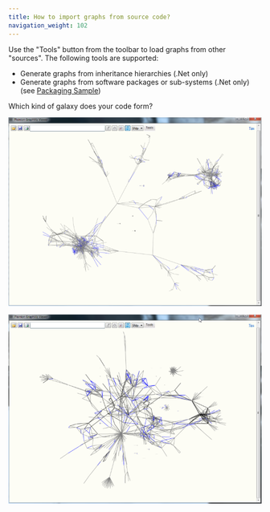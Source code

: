 ```yaml
---
title: How to import graphs from source code?
navigation_weight: 102
---
```


Use the "Tools" button from the toolbar to load graphs from other "sources".
The following tools are supported:

- Generate graphs from inheritance hierarchies (.Net only)
- Generate graphs from software packages or sub-systems (.Net only)
  (see [Packaging Sample](../Viewer.Samples/Packaging.xaml))

Which kind of galaxy does your code form?

![](../Screenshots/Galaxy.1.png)

![](../Screenshots/Galaxy.2.png)


